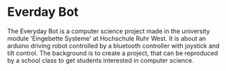 # Everday Bot

The Everyday Bot is a computer science project made in the university module 'Eingebette Systeme' at Hochschule Ruhr West. 
It is about an arduino driving robot controlled by a bluetooth controller with joystick and tilt control. The background is to create a project, that can be reproduced by a school class to get students interested in computer science.
